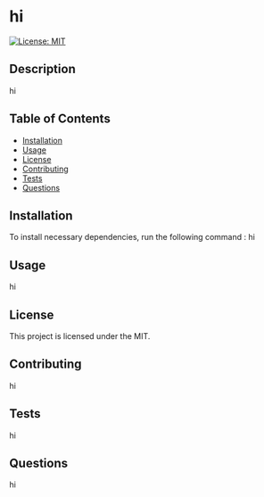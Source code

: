 
  
# hi

[![License: MIT](https://img.shields.io/badge/License-MIT-yellow.svg)](https://opensource.org/licenses/MIT)



## Description

hi

## Table of Contents

* [Installation](#installation)
* [Usage](#usage)
* [License](#license)
* [Contributing](#contributing)
* [Tests](#tests)
* [Questions](#questions)

## Installation

To install necessary dependencies, run the following command : hi

## Usage

hi

## License

This project is licensed under the MIT.

## Contributing

hi

## Tests

hi

## Questions

hi

